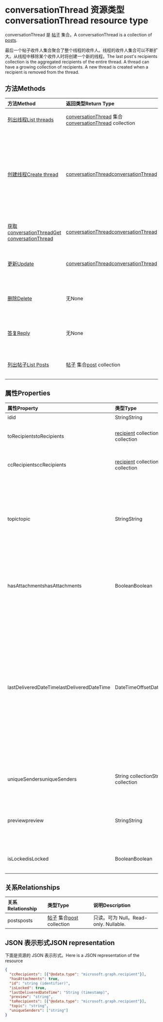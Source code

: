 # <a name="conversationthread-resource-type"></a><span data-ttu-id="b576b-101">conversationThread 资源类型</span><span class="sxs-lookup"><span data-stu-id="b576b-101">conversationThread resource type</span></span>
<span data-ttu-id="b576b-102">conversationThread 是 [帖子](post.md) 集合。</span><span class="sxs-lookup"><span data-stu-id="b576b-102">A conversationThread is a collection of [posts](post.md).</span></span>

<span data-ttu-id="b576b-p101">最后一个帖子收件人集合聚合了整个线程的收件人。线程的收件人集合可以不断扩大。从线程中移除某个收件人时将创建一个新的线程。</span><span class="sxs-lookup"><span data-stu-id="b576b-p101">The last post's recipients collection is the aggregated recipients of the entire thread. A thread can have a growing collection of recipients. A new thread is created when a recipient is removed from the thread.</span></span>

## <a name="methods"></a><span data-ttu-id="b576b-106">方法</span><span class="sxs-lookup"><span data-stu-id="b576b-106">Methods</span></span>

| <span data-ttu-id="b576b-107">方法</span><span class="sxs-lookup"><span data-stu-id="b576b-107">Method</span></span>       | <span data-ttu-id="b576b-108">返回类型</span><span class="sxs-lookup"><span data-stu-id="b576b-108">Return Type</span></span>  |<span data-ttu-id="b576b-109">说明</span><span class="sxs-lookup"><span data-stu-id="b576b-109">Description</span></span>|
|:---------------|:--------|:----------|
|[<span data-ttu-id="b576b-110">列出线程</span><span class="sxs-lookup"><span data-stu-id="b576b-110">List threads</span></span>](../api/group_list_threads.md) | <span data-ttu-id="b576b-111">[conversationThread](conversationthread.md) 集合</span><span class="sxs-lookup"><span data-stu-id="b576b-111">[conversationThread](conversationthread.md) collection</span></span> |<span data-ttu-id="b576b-112">获取某个组的所有线程。</span><span class="sxs-lookup"><span data-stu-id="b576b-112">Get all the threads of a group.</span></span>|
|[<span data-ttu-id="b576b-113">创建线程</span><span class="sxs-lookup"><span data-stu-id="b576b-113">Create thread</span></span>](../api/group_post_threads.md) | [<span data-ttu-id="b576b-114">conversationThread</span><span class="sxs-lookup"><span data-stu-id="b576b-114">conversationThread</span></span>](conversationthread.md) |<span data-ttu-id="b576b-p102">通过首先创建一个线程，启动一个新对话。在组中创建新对话、对话线程和帖子。</span><span class="sxs-lookup"><span data-stu-id="b576b-p102">Start a new conversation by first creating a thread. A new conversation, conversation thread, and post are created in the group.</span></span>|
|[<span data-ttu-id="b576b-117">获取 conversationThread</span><span class="sxs-lookup"><span data-stu-id="b576b-117">Get conversationThread</span></span>](../api/conversationthread_get.md) | [<span data-ttu-id="b576b-118">conversationThread</span><span class="sxs-lookup"><span data-stu-id="b576b-118">conversationThread</span></span>](conversationthread.md) |<span data-ttu-id="b576b-119">获取属于某个组的特定线程。</span><span class="sxs-lookup"><span data-stu-id="b576b-119">Get a specific thread that belongs to a group.</span></span> |
|[<span data-ttu-id="b576b-120">更新</span><span class="sxs-lookup"><span data-stu-id="b576b-120">Update</span></span>](../api/conversationthread_update.md) | [<span data-ttu-id="b576b-121">conversationThread</span><span class="sxs-lookup"><span data-stu-id="b576b-121">conversationThread</span></span>](conversationthread.md)  |<span data-ttu-id="b576b-122">更新 conversationThread 对象</span><span class="sxs-lookup"><span data-stu-id="b576b-122">Update conversationThread object.</span></span> |
|[<span data-ttu-id="b576b-123">删除</span><span class="sxs-lookup"><span data-stu-id="b576b-123">Delete</span></span>](../api/conversationthread_delete.md) | <span data-ttu-id="b576b-124">无</span><span class="sxs-lookup"><span data-stu-id="b576b-124">None</span></span> |<span data-ttu-id="b576b-125">删除 conversationThread 对象</span><span class="sxs-lookup"><span data-stu-id="b576b-125">Delete conversationThread object.</span></span> |
|[<span data-ttu-id="b576b-126">答复</span><span class="sxs-lookup"><span data-stu-id="b576b-126">Reply</span></span>](../api/conversationthread_reply.md)|<span data-ttu-id="b576b-127">无</span><span class="sxs-lookup"><span data-stu-id="b576b-127">None</span></span>|<span data-ttu-id="b576b-128">通过新建 Post 实体答复此线程。</span><span class="sxs-lookup"><span data-stu-id="b576b-128">Reply to this thread by creating a new Post entity.</span></span>|
|[<span data-ttu-id="b576b-129">列出帖子</span><span class="sxs-lookup"><span data-stu-id="b576b-129">List Posts</span></span>](../api/conversationthread_list_posts.md) |<span data-ttu-id="b576b-130">[帖子](post.md) 集合</span><span class="sxs-lookup"><span data-stu-id="b576b-130">[post](post.md) collection</span></span>| <span data-ttu-id="b576b-131">获取指定线程的帖子。</span><span class="sxs-lookup"><span data-stu-id="b576b-131">Get the posts of the specified thread.</span></span> |

## <a name="properties"></a><span data-ttu-id="b576b-132">属性</span><span class="sxs-lookup"><span data-stu-id="b576b-132">Properties</span></span>
| <span data-ttu-id="b576b-133">属性</span><span class="sxs-lookup"><span data-stu-id="b576b-133">Property</span></span>     | <span data-ttu-id="b576b-134">类型</span><span class="sxs-lookup"><span data-stu-id="b576b-134">Type</span></span>   |<span data-ttu-id="b576b-135">说明</span><span class="sxs-lookup"><span data-stu-id="b576b-135">Description</span></span>|
|:---------------|:--------|:----------|
|<span data-ttu-id="b576b-136">id</span><span class="sxs-lookup"><span data-stu-id="b576b-136">id</span></span>|<span data-ttu-id="b576b-137">String</span><span class="sxs-lookup"><span data-stu-id="b576b-137">String</span></span>| <span data-ttu-id="b576b-138">只读。</span><span class="sxs-lookup"><span data-stu-id="b576b-138">Read-only.</span></span>|
|<span data-ttu-id="b576b-139">toRecipients</span><span class="sxs-lookup"><span data-stu-id="b576b-139">toRecipients</span></span>|<span data-ttu-id="b576b-140">[recipient](recipient.md) collection</span><span class="sxs-lookup"><span data-stu-id="b576b-140">[recipient](recipient.md) collection</span></span>|<span data-ttu-id="b576b-141">收件人：线程的收件人。</span><span class="sxs-lookup"><span data-stu-id="b576b-141">The To: recipients for the thread.</span></span>|
|<span data-ttu-id="b576b-142">ccRecipients</span><span class="sxs-lookup"><span data-stu-id="b576b-142">ccRecipients</span></span>|<span data-ttu-id="b576b-143">[recipient](recipient.md) collection</span><span class="sxs-lookup"><span data-stu-id="b576b-143">[recipient](recipient.md) collection</span></span>|<span data-ttu-id="b576b-144">抄送：线程的收件人。</span><span class="sxs-lookup"><span data-stu-id="b576b-144">The Cc: recipients for the thread.</span></span>|
|<span data-ttu-id="b576b-145">topic</span><span class="sxs-lookup"><span data-stu-id="b576b-145">topic</span></span>|<span data-ttu-id="b576b-146">String</span><span class="sxs-lookup"><span data-stu-id="b576b-146">String</span></span>|<span data-ttu-id="b576b-p103">对话的主题。在创建对话时可设置此属性，但无法对其进行更新。</span><span class="sxs-lookup"><span data-stu-id="b576b-p103">The topic of the conversation. This property can be set when the conversation is created, but it cannot be updated.</span></span>||
|<span data-ttu-id="b576b-149">hasAttachments</span><span class="sxs-lookup"><span data-stu-id="b576b-149">hasAttachments</span></span>|<span data-ttu-id="b576b-150">Boolean</span><span class="sxs-lookup"><span data-stu-id="b576b-150">Boolean</span></span>|<span data-ttu-id="b576b-151">指示此线程中的任意帖子是否至少具有一个附件。</span><span class="sxs-lookup"><span data-stu-id="b576b-151">Indicates whether any of the posts within this thread has at least one attachment.</span></span>|
|<span data-ttu-id="b576b-152">lastDeliveredDateTime</span><span class="sxs-lookup"><span data-stu-id="b576b-152">lastDeliveredDateTime</span></span>|<span data-ttu-id="b576b-153">DateTimeOffset</span><span class="sxs-lookup"><span data-stu-id="b576b-153">DateTimeOffset</span></span>|<span data-ttu-id="b576b-p104">时间戳类型表示使用 ISO 8601 格式的日期和时间信息，并且始终处于 UTC 时间。例如，2014 年 1 月 1 日午夜 UTC 类似于如下形式：`'2014-01-01T00:00:00Z'`</span><span class="sxs-lookup"><span data-stu-id="b576b-p104">The Timestamp type represents date and time information using ISO 8601 format and is always in UTC time. For example, midnight UTC on Jan 1, 2014 would look like this: `'2014-01-01T00:00:00Z'`</span></span>|
|<span data-ttu-id="b576b-156">uniqueSenders</span><span class="sxs-lookup"><span data-stu-id="b576b-156">uniqueSenders</span></span>|<span data-ttu-id="b576b-157">String collection</span><span class="sxs-lookup"><span data-stu-id="b576b-157">String collection</span></span>|<span data-ttu-id="b576b-158">向此线程发送邮件的所有用户。</span><span class="sxs-lookup"><span data-stu-id="b576b-158">All the users that sent a message to this thread.</span></span>|
|<span data-ttu-id="b576b-159">preview</span><span class="sxs-lookup"><span data-stu-id="b576b-159">preview</span></span>|<span data-ttu-id="b576b-160">String</span><span class="sxs-lookup"><span data-stu-id="b576b-160">String</span></span>|<span data-ttu-id="b576b-161">来自此对话中最新帖子的正文的简短摘要。</span><span class="sxs-lookup"><span data-stu-id="b576b-161">A short summary from the body of the latest post in this converstaion.</span></span>|
|<span data-ttu-id="b576b-162">isLocked</span><span class="sxs-lookup"><span data-stu-id="b576b-162">isLocked</span></span>|<span data-ttu-id="b576b-163">Boolean</span><span class="sxs-lookup"><span data-stu-id="b576b-163">Boolean</span></span>|<span data-ttu-id="b576b-164">指示线程是否已锁定。</span><span class="sxs-lookup"><span data-stu-id="b576b-164">Indicates if the thread is locked.</span></span>|

## <a name="relationships"></a><span data-ttu-id="b576b-165">关系</span><span class="sxs-lookup"><span data-stu-id="b576b-165">Relationships</span></span>
| <span data-ttu-id="b576b-166">关系</span><span class="sxs-lookup"><span data-stu-id="b576b-166">Relationship</span></span> | <span data-ttu-id="b576b-167">类型</span><span class="sxs-lookup"><span data-stu-id="b576b-167">Type</span></span>   |<span data-ttu-id="b576b-168">说明</span><span class="sxs-lookup"><span data-stu-id="b576b-168">Description</span></span>|
|:---------------|:--------|:----------|
|<span data-ttu-id="b576b-169">posts</span><span class="sxs-lookup"><span data-stu-id="b576b-169">posts</span></span>|<span data-ttu-id="b576b-170">[帖子](post.md) 集合</span><span class="sxs-lookup"><span data-stu-id="b576b-170">[post](post.md) collection</span></span>| <span data-ttu-id="b576b-p105">只读。可为 Null。</span><span class="sxs-lookup"><span data-stu-id="b576b-p105">Read-only. Nullable.</span></span>|

## <a name="json-representation"></a><span data-ttu-id="b576b-173">JSON 表示形式</span><span class="sxs-lookup"><span data-stu-id="b576b-173">JSON representation</span></span>

<span data-ttu-id="b576b-174">下面是资源的 JSON 表示形式。</span><span class="sxs-lookup"><span data-stu-id="b576b-174">Here is a JSON representation of the resource</span></span>

<!-- {
  "blockType": "resource",
  "optionalProperties": [
    "posts"
  ],
  "keyProperty": "id",
  "@odata.type": "microsoft.graph.conversationThread"
}-->

```json
{
  "ccRecipients": [{"@odata.type": "microsoft.graph.recipient"}],
  "hasAttachments": true,
  "id": "string (identifier)",
  "isLocked": true,
  "lastDeliveredDateTime": "String (timestamp)",
  "preview": "string",
  "toRecipients": [{"@odata.type": "microsoft.graph.recipient"}],
  "topic": "string",
  "uniqueSenders": ["string"]
}

```


<!-- uuid: 8fcb5dbc-d5aa-4681-8e31-b001d5168d79
2015-10-25 14:57:30 UTC -->
<!-- {
  "type": "#page.annotation",
  "description": "conversationThread resource",
  "keywords": "",
  "section": "documentation",
  "tocPath": ""
}-->
